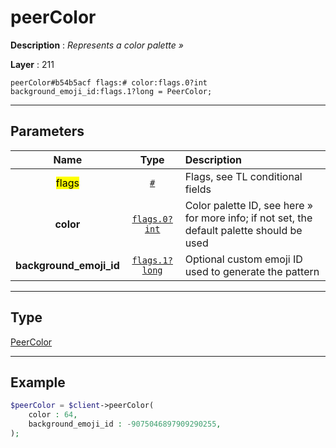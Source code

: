# peerColor

**Description** : *Represents a color palette »*

**Layer** : 211

```tl
peerColor#b54b5acf flags:# color:flags.0?int background_emoji_id:flags.1?long = PeerColor;
```

---

## Parameters

| Name | Type | Description |
| :---: | :---: | :--- |
| <mark>flags</mark> | [`#`](type/#) | Flags, see TL conditional fields |
| **color** | [`flags.0?int`](type/int) | Color palette ID, see here » for more info; if not set, the default palette should be used |
| **background_emoji_id** | [`flags.1?long`](type/long) | Optional custom emoji ID used to generate the pattern |

---

## Type

[PeerColor](type/PeerColor)

---

## Example

```php
$peerColor = $client->peerColor(
	color : 64,
	background_emoji_id : -9075046897909290255,
);
```